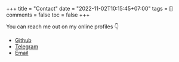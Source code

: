 +++
title = "Contact"
date = "2022-11-02T10:15:45+07:00"
tags = []
comments = false
toc = false
+++

You can reach me out on my online profiles :point_down:

- [Github](https://github.com/ntk148v)
- [Telegram](https://t.me/@kiennt26)
- [Email](mailto:kiennt2609@gmail.com)
